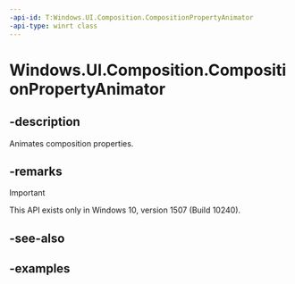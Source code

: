 ```yaml
---
-api-id: T:Windows.UI.Composition.CompositionPropertyAnimator
-api-type: winrt class
---
```


# Windows.UI.Composition.CompositionPropertyAnimator

<!--
public sealed class CompositionPropertyAnimator : Windows.UI.Composition.CompositionObject
-->


## -description

Animates composition properties.

## -remarks

> [!IMPORTANT]
> This API exists only in Windows 10, version 1507 (Build 10240).

## -see-also

## -examples


